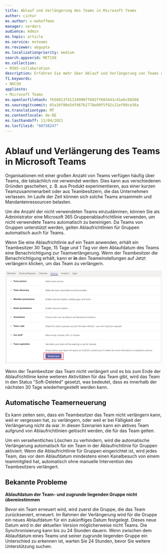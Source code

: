 ```yaml
---
title: Ablauf und Verlängerung des Teams in Microsoft Teams
author: cichur
ms.author: v-mahoffman
manager: serdars
audience: Admin
ms.topic: article
ms.service: msteams
ms.reviewer: abgupta
ms.localizationpriority: medium
search.appverid: MET150
ms.collection:
- M365-collaboration
description: Erfahren Sie mehr über Ablauf und Verlängerung von Teams und darüber, wie Sie Microsoft 365-Ablaufrichtlinie für Gruppen verwenden, um nicht verwendete Teams automatisch in einem Microsoft Teams.
f1.keywords:
- NOCSH
appliesto:
- Microsoft Teams
ms.openlocfilehash: fb56013f411349907f602ff603441c41e6c68368
ms.sourcegitcommit: 65a10f80e5dfd67b2778e09f5f92c21ef09ce36a
ms.translationtype: MT
ms.contentlocale: de-DE
ms.lasthandoff: 11/04/2021
ms.locfileid: "60758247"
---
```

# <a name="team-expiration-and-renewal-in-microsoft-teams"></a>Ablauf und Verlängerung des Teams in Microsoft Teams

Organisationen mit einer großen Anzahl von Teams verfügen häufig über Teams, die tatsächlich nie verwendet werden. Dies kann aus verschiedenen Gründen geschehen, z. B. aus Produkt experimentieren, aus einer kurzen Teamzusammenarbeit oder aus Teambesitzern, die das Unternehmen verlassen. Im Laufe der Zeit können sich solche Teams ansammeln und Mandantenressourcen belasten.  

Um die Anzahl der nicht verwendeten Teams einzudämmen, können Sie als Administrator eine Microsoft 365 Gruppenablaufrichtlinie verwenden, um nicht verwendete Teams automatisch zu bereinigen. [](/microsoft-365/admin/create-groups/office-365-groups-expiration-policy) Da Teams von Gruppen unterstützt werden, gelten Ablaufrichtlinien für Gruppen automatisch auch für Teams.

Wenn Sie eine Ablaufrichtlinie auf ein Team anwenden, erhält ein Teambesitzer 30 Tage, 15 Tage und 1 Tag vor dem Ablaufdatum des Teams eine Benachrichtigung zur Teamverlängerung. Wenn der Teambesitzer die Benachrichtigung erhält, kann er **in** den Teameinstellungen auf Jetzt verlängern klicken, um das Team zu verlängern.

![Screenshot der Schaltfläche "Jetzt verlängern" zum Verlängern eines Teams in den Teameinstellungen](media/team-expiration.png "Screenshot der Schaltfläche &quot;Jetzt verlängern&quot; zum Verlängern eines Teams in den Teameinstellungen")

Wenn der Teambesitzer das Team nicht verlängert und es bis zum Ende der Ablaufrichtlinie keine weiteren Aktivitäten für das Team gibt, wird das Team in den Status "Soft-Deleted" gesetzt, was bedeutet, dass es innerhalb der nächsten 30 Tage wiederhergestellt werden kann.

## <a name="team-auto-renewal"></a>Automatische Teamerneuerung

Es kann zeiten sein, dass ein Teambesitzer das Team nicht verlängern kann, weil er vergessen hat, zu verlängern, oder weil er bei Fälligkeit der Verlängerung nicht da war. In diesen Szenarien kann ein aktives Team aufgrund von Ablaufrichtlinien gelöscht werden, die für das Team gelten.  

Um ein versehentliches Löschen zu verhindern, wird die automatische Verlängerung automatisch für ein Team in der Ablaufrichtlinie für Gruppen aktiviert. Wenn die Ablaufrichtlinie für Gruppen eingerichtet ist, wird jedes Team, das vor dem Ablaufdatum mindestens einen Kanalbesuch von einem teammitglied hat, automatisch ohne manuelle Intervention des Teambesitzers verlängert.

## <a name="known-issues"></a>Bekannte Probleme

**Ablaufdatum der Team- und zugrunde liegenden Gruppe nicht übereinstimmen**

Bevor ein Team erneuert wird, wird zuerst die Gruppe, die das Team zurückseniert, erneuert. Im Rahmen der Verlängerung wird für die Gruppe ein neues Ablaufdatum für ein zukünftiges Datum festgelegt. Dieses neue Datum wird in der aktuellen Version möglicherweise nicht Teams. Die Synchronisierung kann bis zu 24 Stunden dauern. Wenn zwischen dem Ablaufdatum eines Teams und seiner zugrunde liegenden Gruppe ein Unterschied zu erkennen ist, warten Sie 24 Stunden, bevor Sie weitere Unterstützung suchen.